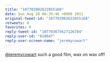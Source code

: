 ```yaml
---
title: "107703902622855168"
date: Sun Aug 28 06:39:46 +0000 2011
original-tweet-id: "107703902622855168"
retweets: 0
favorites: 0
reply-tweet-id: "107703675627126784"
reply-user-id: "818647"
reply-user-screen-name: "jeremycowart"
---
```

<a href="https://twitter.com/jeremycowart">@jeremycowart</a> such a good film, wax on wax off!
